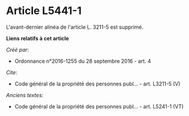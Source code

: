 # Article L5441-1

L'avant-dernier alinéa de l'article L. 3211-5 est supprimé.

**Liens relatifs à cet article**

_Créé par_:

  - Ordonnance n°2016-1255 du 28 septembre 2016 - art. 4

_Cite_:

  - Code général de la propriété des personnes publ... - art. L3211-5 (V)

_Anciens textes_:

  - Code général de la propriété des personnes publ... - art. L5241-1 (VT)
